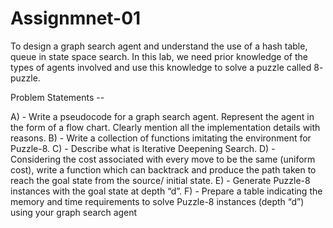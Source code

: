 # Assignmnet-01
To design a graph search agent and understand the use of a hash table, queue in state space search. In this lab, we need prior knowledge of the types of agents involved and use this knowledge to solve a puzzle called 8- puzzle.

Problem Statements --

A) - Write a pseudocode for a graph search agent. Represent the agent in the form of a flow chart. Clearly mention all the implementation details with reasons. B) - Write a collection of functions imitating the environment for Puzzle-8. C) - Describe what is Iterative Deepening Search. D) - Considering the cost associated with every move to be the same (uniform cost), write a function which can backtrack and produce the path taken to reach the goal state from the source/ initial state. E) - Generate Puzzle-8 instances with the goal state at depth “d”. F) - Prepare a table indicating the memory and time requirements to solve Puzzle-8 instances (depth “d”) using your graph search agent
